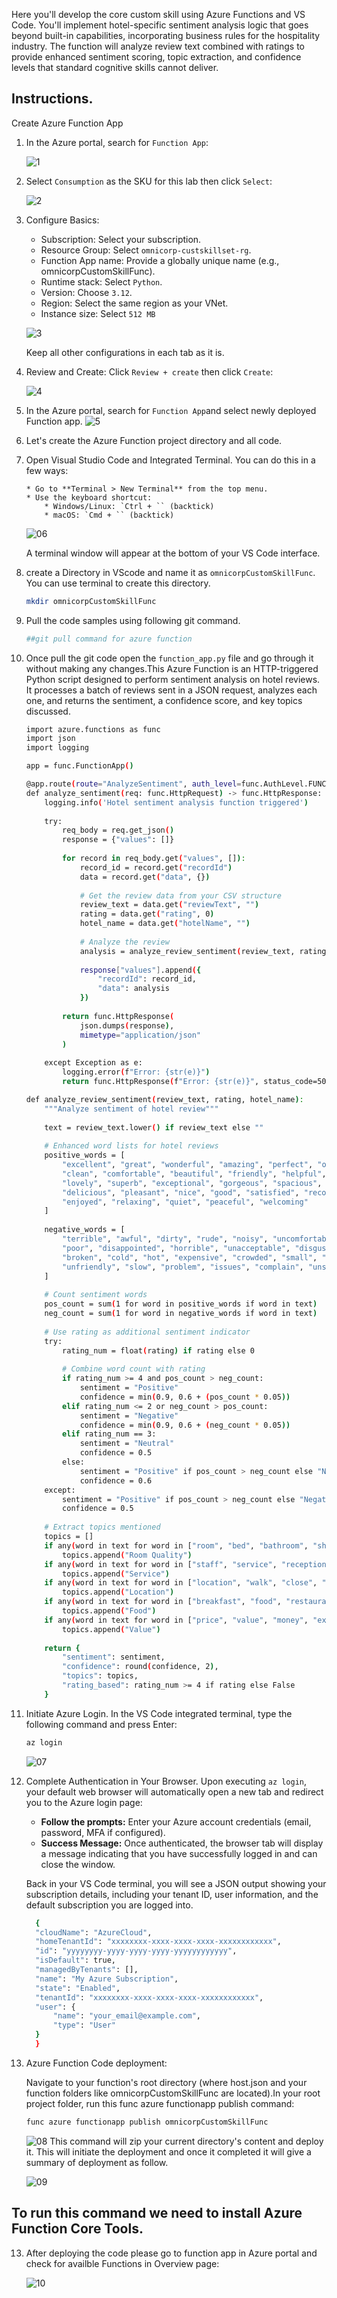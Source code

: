 Here you'll develop the core custom skill using Azure Functions and VS Code. You'll implement hotel-specific sentiment analysis logic that goes beyond built-in capabilities, incorporating business rules for the hospitality industry. The function will analyze review text combined with ratings to provide enhanced sentiment scoring, topic extraction, and confidence levels that standard cognitive skills cannot deliver.

## Instructions.
Create Azure Function App 

1. In the Azure portal, search for `Function App`:
   
   ![1](./assets/snapshot1.png)

2. Select `Consumption` as the SKU for this lab then click `Select`:

   ![2](./assets/snapshot2.png)

3. Configure Basics:

      * Subscription: Select your subscription.
      * Resource Group: Select `omnicorp-custskillset-rg`.
      * Function App name: Provide a globally unique name (e.g., omnicorpCustomSkillFunc).
      * Runtime stack: Select `Python`.
      * Version: Choose  `3.12`.
      * Region: Select the same region as your VNet.
      * Instance size: Select `512 MB`
  
    ![3](./assets/snapshot3.png)

    Keep all other configurations in each tab as it is.

4. Review and Create: Click `Review + create` then click `Create`:

      ![4](./assets/snapshot4.png)

5. In the Azure portal, search for `Function App`and select newly deployed Function app.
      ![5](./assets/snapshot5.png)


6. Let's create the Azure Function project directory and all code.
7. Open Visual Studio Code and Integrated Terminal. You can do this in a few ways:

    ```
    * Go to **Terminal > New Terminal** from the top menu.
    * Use the keyboard shortcut:
        * Windows/Linux: `Ctrl + `` (backtick)
        * macOS: `Cmd + `` (backtick)
    ```
    ![06](./assets/snapshot6.png)

    A terminal window will appear at the bottom of your VS Code interface.

8. create a Directory in VScode and name it as `omnicorpCustomSkillFunc`. You can use terminal to create this directory.
    ```bash
    mkdir omnicorpCustomSkillFunc
    ```
   

9.  Pull the code samples using following git command. 
    
    ```bash
    ##git pull command for azure function
    ```

10. Once pull the git code open the `function_app.py` file and go through it without making any changes.This Azure Function is an HTTP-triggered Python script designed to perform sentiment analysis on hotel reviews. It processes a batch of reviews sent in a JSON request, analyzes each one, and returns the sentiment, a confidence score, and key topics discussed.

    ```bash
    import azure.functions as func
    import json
    import logging

    app = func.FunctionApp()

    @app.route(route="AnalyzeSentiment", auth_level=func.AuthLevel.FUNCTION)
    def analyze_sentiment(req: func.HttpRequest) -> func.HttpResponse:
        logging.info('Hotel sentiment analysis function triggered')
        
        try:
            req_body = req.get_json()
            response = {"values": []}
            
            for record in req_body.get("values", []):
                record_id = record.get("recordId")
                data = record.get("data", {})
                
                # Get the review data from your CSV structure
                review_text = data.get("reviewText", "")
                rating = data.get("rating", 0)
                hotel_name = data.get("hotelName", "")
                
                # Analyze the review
                analysis = analyze_review_sentiment(review_text, rating, hotel_name)
                
                response["values"].append({
                    "recordId": record_id,
                    "data": analysis
                })
            
            return func.HttpResponse(
                json.dumps(response),
                mimetype="application/json"
            )
        
        except Exception as e:
            logging.error(f"Error: {str(e)}")
            return func.HttpResponse(f"Error: {str(e)}", status_code=500)

    def analyze_review_sentiment(review_text, rating, hotel_name):
        """Analyze sentiment of hotel review"""
        
        text = review_text.lower() if review_text else ""
        
        # Enhanced word lists for hotel reviews
        positive_words = [
            "excellent", "great", "wonderful", "amazing", "perfect", "outstanding",
            "clean", "comfortable", "beautiful", "friendly", "helpful", "fantastic",
            "lovely", "superb", "exceptional", "gorgeous", "spacious", "convenient",
            "delicious", "pleasant", "nice", "good", "satisfied", "recommend",
            "enjoyed", "relaxing", "quiet", "peaceful", "welcoming"
        ]
        
        negative_words = [
            "terrible", "awful", "dirty", "rude", "noisy", "uncomfortable", "bad",
            "poor", "disappointed", "horrible", "unacceptable", "disgusting", "worst",
            "broken", "cold", "hot", "expensive", "crowded", "small", "cramped",
            "unfriendly", "slow", "problem", "issues", "complain", "unsatisfied"
        ]
        
        # Count sentiment words
        pos_count = sum(1 for word in positive_words if word in text)
        neg_count = sum(1 for word in negative_words if word in text)
        
        # Use rating as additional sentiment indicator
        try:
            rating_num = float(rating) if rating else 0
            
            # Combine word count with rating
            if rating_num >= 4 and pos_count > neg_count:
                sentiment = "Positive"
                confidence = min(0.9, 0.6 + (pos_count * 0.05))
            elif rating_num <= 2 or neg_count > pos_count:
                sentiment = "Negative" 
                confidence = min(0.9, 0.6 + (neg_count * 0.05))
            elif rating_num == 3:
                sentiment = "Neutral"
                confidence = 0.5
            else:
                sentiment = "Positive" if pos_count > neg_count else "Negative" if neg_count > pos_count else "Neutral"
                confidence = 0.6
        except:
            sentiment = "Positive" if pos_count > neg_count else "Negative" if neg_count > pos_count else "Neutral"
            confidence = 0.5
        
        # Extract topics mentioned
        topics = []
        if any(word in text for word in ["room", "bed", "bathroom", "shower", "clean"]):
            topics.append("Room Quality")
        if any(word in text for word in ["staff", "service", "reception", "helpful", "friendly"]):
            topics.append("Service")
        if any(word in text for word in ["location", "walk", "close", "convenient"]):
            topics.append("Location")
        if any(word in text for word in ["breakfast", "food", "restaurant", "dining"]):
            topics.append("Food")
        if any(word in text for word in ["price", "value", "money", "expensive"]):
            topics.append("Value")
        
        return {
            "sentiment": sentiment,
            "confidence": round(confidence, 2),
            "topics": topics,
            "rating_based": rating_num >= 4 if rating else False
        }
    ```

11. Initiate Azure Login. In the VS Code integrated terminal, type the following command and press Enter:

    ```bash
    az login
    ```
    
    ![07](./assets/snapshot7.png)

12. Complete Authentication in Your Browser. Upon executing `az login`, your default web browser will automatically open a new tab and redirect you to the Azure login page:

      * **Follow the prompts:** Enter your Azure account credentials (email, password, MFA if configured).
      * **Success Message:** Once authenticated, the browser tab will display a message indicating that you have successfully logged in and can close the window.

    Back in your VS Code terminal, you will see a JSON output showing your subscription details, including your tenant ID, user information, and the default subscription you are logged into.


      ```bash
        {
        "cloudName": "AzureCloud",
        "homeTenantId": "xxxxxxxx-xxxx-xxxx-xxxx-xxxxxxxxxxxx",
        "id": "yyyyyyyy-yyyy-yyyy-yyyy-yyyyyyyyyyyy",
        "isDefault": true,
        "managedByTenants": [],
        "name": "My Azure Subscription",
        "state": "Enabled",
        "tenantId": "xxxxxxxx-xxxx-xxxx-xxxx-xxxxxxxxxxxx",
        "user": {
            "name": "your_email@example.com",
            "type": "User"
        }
        }
      ```
12. Azure Function Code deployment:

      Navigate to your function's root directory (where host.json and your function folders like omnicorpCustomSkillFunc are located).In your root project folder, run this func azure functionapp publish command:

      ``` bash
      func azure functionapp publish omnicorpCustomSkillFunc
      ```

      ![08](./assets/snapshot8.png)
      This command will zip your current directory's content and deploy it. This will initiate the deployment and once it completed it will give a summary of deployment as follow.
      
      ![09](./assets/snapshot9.png)

  ## To run this command we need to install Azure Function Core Tools.  

13.  After deploying the code please go to function app in Azure portal and check for availble Functions in Overview page:

      ![10](./assets/snapshot10.png)




